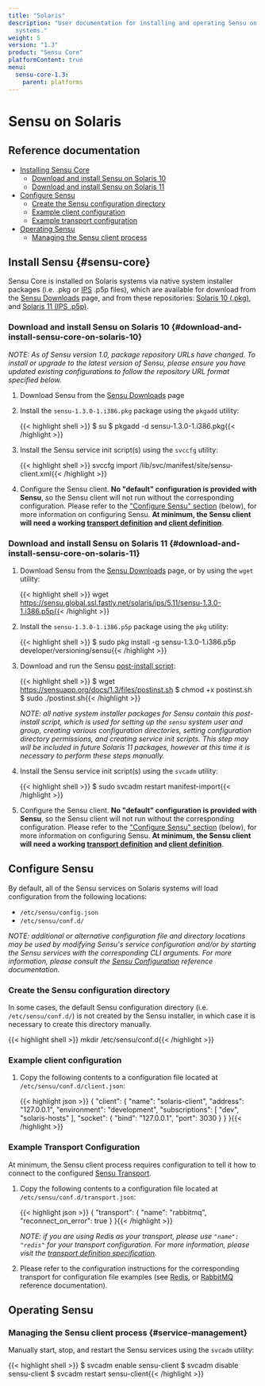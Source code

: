 ```yaml
---
title: "Solaris"
description: "User documentation for installing and operating Sensu on Solaris
  systems."
weight: 5
version: "1.3"
product: "Sensu Core"
platformContent: true
menu:
  sensu-core-1.3:
    parent: platforms
---
```


# Sensu on Solaris

## Reference documentation

- [Installing Sensu Core](#sensu-core)
  - [Download and install Sensu on Solaris 10](#download-and-install-sensu-core-on-solaris-10)
  - [Download and install Sensu on Solaris 11](#download-and-install-sensu-core-on-solaris-11)
- [Configure Sensu](#configure-sensu)
  - [Create the Sensu configuration directory](#create-the-sensu-configuration-directory)
  - [Example client configuration](#example-client-configuration)
  - [Example transport configuration](#example-transport-configuration)
- [Operating Sensu](#operating-sensu)
  - [Managing the Sensu client process](#service-management)

## Install Sensu {#sensu-core}

Sensu Core is installed on Solaris systems via native system installer packages
(i.e. .pkg or [IPS][13] .p5p files), which are available for download from
the [Sensu Downloads][1] page, and from these repositories: [Solaris 10
(.pkg)][2], and [Solaris 11 (IPS .p5p)][3].

### Download and install Sensu on Solaris 10 {#download-and-install-sensu-core-on-solaris-10}

_NOTE: As of Sensu version 1.0, package repository URLs have changed.
To install or upgrade to the latest version of Sensu, please ensure
you have updated existing configurations to follow the repository URL
format specified below._

1. Download Sensu from the [Sensu Downloads][1] page

2. Install the `sensu-1.3.0-1.i386.pkg` package using the `pkgadd` utility:

   {{< highlight shell >}}
   $ su
   $ pkgadd -d sensu-1.3.0-1.i386.pkg{{< /highlight >}}

3. Install the Sensu service init script(s) using the `svccfg` utility:

   {{< highlight shell >}}
   svccfg import /lib/svc/manifest/site/sensu-client.xml{{< /highlight >}}

4. Configure the Sensu client. **No "default" configuration is provided with
   Sensu**, so the Sensu client will not run without the corresponding
   configuration. Please refer to the ["Configure Sensu" section][9] (below),
   for more information on configuring Sensu. **At minimum, the Sensu client
   will need a working [transport definition][10] and [client definition][11]**.

### Download and install Sensu on Solaris 11 {#download-and-install-sensu-core-on-solaris-11}

1. Download Sensu from the [Sensu Downloads][1] page, or by using the `wget`
   utility:

   {{< highlight shell >}}
   wget https://sensu.global.ssl.fastly.net/solaris/ips/5.11/sensu-1.3.0-1.i386.p5p{{< /highlight >}}

2. Install the `sensu-1.3.0-1.i386.p5p` package using the `pkg` utility:

   {{< highlight shell >}}
   $ sudo pkg install -g sensu-1.3.0-1.i386.p5p developer/versioning/sensu{{< /highlight >}}

3. Download and run the Sensu [post-install script][12]:

   {{< highlight shell >}}
   $ wget https://sensuapp.org/docs/1.3/files/postinst.sh
   $ chmod +x postinst.sh
   $ sudo ./postinst.sh{{< /highlight >}}

   _NOTE: all native system installer packages for Sensu contain this
   post-install script, which is used for setting up the `sensu` system user and
   group, creating various configuration directories, setting configuration
   directory permissions, and creating service init scripts. This step <span
   class='strike'>may</span> will be included in future Solaris 11 packages,
   however at this time it is necessary to perform these steps manually._

4. Install the Sensu service init script(s) using the `svcadm` utility:

   {{< highlight shell >}}
   $ sudo svcadm restart manifest-import{{< /highlight >}}

5. Configure the Sensu client. **No "default" configuration is provided with
   Sensu**, so the Sensu client will not run without the corresponding
   configuration. Please refer to the ["Configure Sensu" section][9] (below),
   for more information on configuring Sensu. **At minimum, the Sensu client
   will need a working [transport definition][10] and [client definition][11]**.

## Configure Sensu

By default, all of the Sensu services on Solaris systems will load configuration
from the following locations:

- `/etc/sensu/config.json`
- `/etc/sensu/conf.d/`

_NOTE: additional or alternative configuration file and directory locations may
be used by modifying Sensu's service configuration and/or by starting the Sensu
services with the corresponding CLI arguments. For more information, please
consult the [Sensu Configuration][5] reference documentation._

### Create the Sensu configuration directory

In some cases, the default Sensu configuration directory (i.e.
`/etc/sensu/conf.d/`) is not created by the Sensu installer, in which case it is
necessary to create this directory manually.

{{< highlight shell >}}
mkdir /etc/sensu/conf.d{{< /highlight >}}

### Example client configuration

1. Copy the following contents to a configuration file located at
   `/etc/sensu/conf.d/client.json`:

   {{< highlight json >}}
   {
     "client": {
       "name": "solaris-client",
       "address": "127.0.0.1",
       "environment": "development",
       "subscriptions": [
         "dev",
         "solaris-hosts"
       ],
       "socket": {
         "bind": "127.0.0.1",
         "port": 3030
       }
     }
   }{{< /highlight >}}

### Example Transport Configuration

At minimum, the Sensu client process requires configuration to tell it how to
connect to the configured [Sensu Transport][6].

1. Copy the following contents to a configuration file located at
   `/etc/sensu/conf.d/transport.json`:

   {{< highlight json >}}
   {
     "transport": {
       "name": "rabbitmq",
       "reconnect_on_error": true
     }
   }{{< /highlight >}}

   _NOTE: if you are using Redis as your transport, please use `"name": "redis"`
   for your transport configuration. For more information, please visit the
   [transport definition specification][10]._

2. Please refer to the configuration instructions for the corresponding
   transport for configuration file examples (see [Redis][7], or [RabbitMQ][8]
   reference documentation).

## Operating Sensu

### Managing the Sensu client process {#service-management}

Manually start, stop, and restart the Sensu services using the `svcadm` utility:

{{< highlight shell >}}
$ svcadm enable sensu-client
$ svcadm disable sensu-client
$ svcadm restart sensu-client{{< /highlight >}}

[?]:  #
[1]:  https://sensuapp.org/download
[2]:  https://sensu.global.ssl.fastly.net/solaris/pkg/
[3]:  https://sensu.global.ssl.fastly.net/solaris/ips/
[4]:  https://sensuapp.org/mit-license
[5]:  ../../../reference/configuration/
[6]:  ../../../reference/transport/
[7]:  ../../../reference/redis/#sensu-redis-configuration
[8]:  ../../../reference/rabbitmq/#sensu-rabbitmq-configuration
[9]:  #configure-sensu
[10]: #example-transport-configuration
[11]: #example-client-configuration
[12]: /files/postinst.sh
[13]: http://www.oracle.com/technetwork/server-storage/solaris11/technologies/ips-323421.html
